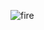![fire](https://user-images.githubusercontent.com/37370657/175301731-186a91f0-55d4-42fa-8c80-a24e07b4851d.gif)
